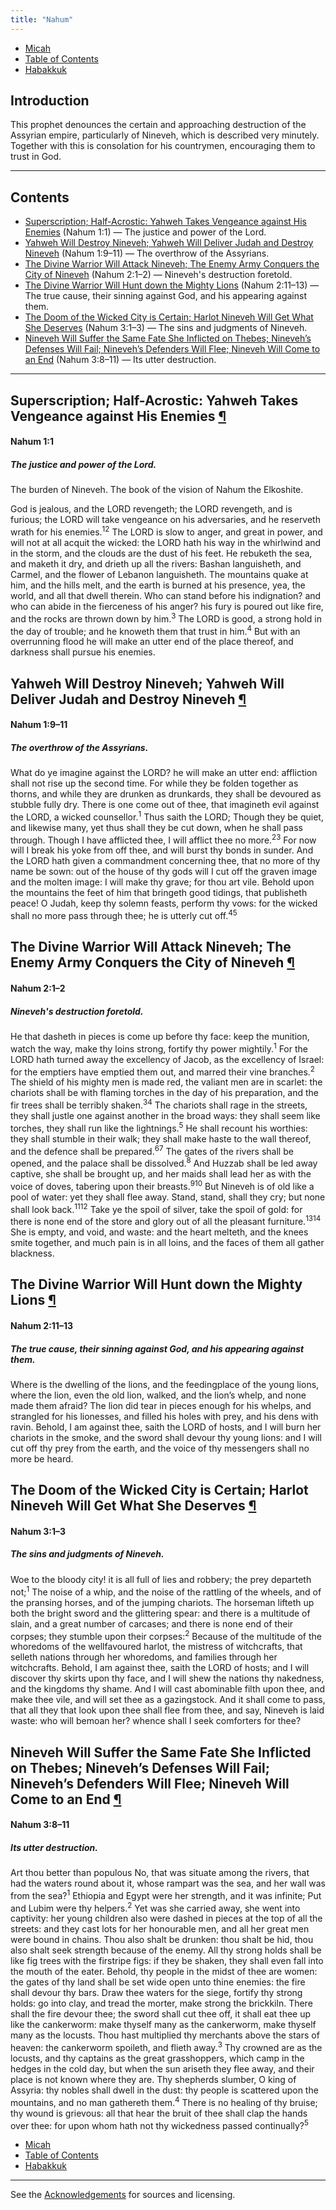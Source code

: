 ```yaml
---
title: "Nahum"
---
```


<ul class="nav my-3">
  <li class="nav-item"><a class="nav-link" href="./micah.html">Micah</a></li>
  <li class="nav-item"><a class="nav-link" href="./">Table of Contents</a></li>
  <li class="nav-item"><a class="nav-link" href="./habakkuk.html">Habakkuk</a></li>
</ul>

<h2 id="introduction">Introduction</h2>

This prophet denounces the certain and approaching destruction of the Assyrian empire, particularly of Nineveh, which is described very minutely. Together with this is consolation for his countrymen, encouraging them to trust in God.

-----



## Contents

- [Superscription; Half-Acrostic: Yahweh Takes Vengeance against His Enemies](#superscription-1) (Nahum 1:1) — The justice and power of the Lord.
- [Yahweh Will Destroy Nineveh; Yahweh Will Deliver Judah and Destroy Nineveh](#yahweh-will-destroy-nineveh) (Nahum 1:9–11) — The overthrow of the Assyrians.
- [The Divine Warrior Will Attack Nineveh; The Enemy Army Conquers the City of Nineveh](#the-divine-warrior-will-attack-nineveh) (Nahum 2:1–2) — Nineveh's destruction foretold.
- [The Divine Warrior Will Hunt down the Mighty Lions](#the-divine-warrior-will-hunt-down-the-mighty-lions) (Nahum 2:11–13) — The true cause, their sinning against God, and his appearing against them.
- [The Doom of the Wicked City is Certain; Harlot Nineveh Will Get What She Deserves](#the-doom-of-the-wicked-city-is-certain) (Nahum 3:1–3) — The sins and judgments of Nineveh.
- [Nineveh Will Suffer the Same Fate She Inflicted on Thebes; Nineveh’s Defenses Will Fail; Nineveh’s Defenders Will Flee; Nineveh Will Come to an End](#nineveh-will-suffer-the-same-fate-she-inflicted-on-thebes) (Nahum 3:8–11) — Its utter destruction.

-----

<h2 class="heading" id="superscription-1">Superscription; Half-Acrostic: Yahweh Takes Vengeance against His Enemies <a class="marker" href="#superscription-1">¶</a></h2>

<h4 class="passage">Nahum 1:1</h4>

<h5 class="themes">The justice and power of the Lord.</h5>

<p>The burden of Nineveh. The book of the vision of Nahum the Elkoshite.</p>

<p>God is jealous, and the LORD revengeth; the LORD revengeth, and is furious; the LORD will take vengeance on his adversaries, and he reserveth wrath for his enemies.<sup title="God…: or, The LORD is a jealous God, and a revenger, etc">1</sup><sup title="is furious: Heb. that hath fury">2</sup> The LORD is slow to anger, and great in power, and will not at all acquit the wicked: the LORD hath his way in the whirlwind and in the storm, and the clouds are the dust of his feet. He rebuketh the sea, and maketh it dry, and drieth up all the rivers: Bashan languisheth, and Carmel, and the flower of Lebanon languisheth. The mountains quake at him, and the hills melt, and the earth is burned at his presence, yea, the world, and all that dwell therein. Who can stand before his indignation? and who can abide in the fierceness of his anger? his fury is poured out like fire, and the rocks are thrown down by him.<sup title="abide: Heb. stand up">3</sup> The LORD is good, a strong hold in the day of trouble; and he knoweth them that trust in him.<sup title="strong hold: or, strength">4</sup> But with an overrunning flood he will make an utter end of the place thereof, and darkness shall pursue his enemies.</p>

<h2 class="heading" id="yahweh-will-destroy-nineveh">Yahweh Will Destroy Nineveh; Yahweh Will Deliver Judah and Destroy Nineveh <a class="marker" href="#yahweh-will-destroy-nineveh">¶</a></h2>

<h4 class="passage">Nahum 1:9–11</h4>

<h5 class="themes">The overthrow of the Assyrians.</h5>

<p>What do ye imagine against the LORD? he will make an utter end: affliction shall not rise up the second time. For while they be folden together as thorns, and while they are drunken as drunkards, they shall be devoured as stubble fully dry. There is one come out of thee, that imagineth evil against the LORD, a wicked counsellor.<sup title="a wicked…: Heb. a counsellor of Belial">1</sup> Thus saith the LORD; Though they be quiet, and likewise many, yet thus shall they be cut down, when he shall pass through. Though I have afflicted thee, I will afflict thee no more.<sup title="Though…: or, If they would have been at peace, so should they have been many, and so should they have been shorn, and he should have passed away">2</sup><sup title="cut down: Heb. shorn">3</sup> For now will I break his yoke from off thee, and will burst thy bonds in sunder. And the LORD hath given a commandment concerning thee, that no more of thy name be sown: out of the house of thy gods will I cut off the graven image and the molten image: I will make thy grave; for thou art vile. Behold upon the mountains the feet of him that bringeth good tidings, that publisheth peace! O Judah, keep thy solemn feasts, perform thy vows: for the wicked shall no more pass through thee; he is utterly cut off.<sup title="keep…: Heb. feast">4</sup><sup title="the wicked: Heb. Belial">5</sup></p>

<h2 class="heading" id="the-divine-warrior-will-attack-nineveh">The Divine Warrior Will Attack Nineveh; The Enemy Army Conquers the City of Nineveh <a class="marker" href="#the-divine-warrior-will-attack-nineveh">¶</a></h2>

<h4 class="passage">Nahum 2:1–2</h4>

<h5 class="themes">Nineveh's destruction foretold.</h5>

<p>He that dasheth in pieces is come up before thy face: keep the munition, watch the way, make thy loins strong, fortify thy power mightily.<sup title="He…: or, The disperser, or, hammer">1</sup> For the LORD hath turned away the excellency of Jacob, as the excellency of Israel: for the emptiers have emptied them out, and marred their vine branches.<sup title="the excellency of Jacob…: or, the pride of Jacob as the pride, etc">2</sup> The shield of his mighty men is made red, the valiant men are in scarlet: the chariots shall be with flaming torches in the day of his preparation, and the fir trees shall be terribly shaken.<sup title="in scarlet: or, dyed scarlet">3</sup><sup title="flaming: or, fiery">4</sup> The chariots shall rage in the streets, they shall justle one against another in the broad ways: they shall seem like torches, they shall run like the lightnings.<sup title="they: Heb. their show">5</sup> He shall recount his worthies: they shall stumble in their walk; they shall make haste to the wall thereof, and the defence shall be prepared.<sup title="worthies: or, gallants">6</sup><sup title="defence: Heb. covering, or, coverer">7</sup> The gates of the rivers shall be opened, and the palace shall be dissolved.<sup title="dissolved: or, molten">8</sup> And Huzzab shall be led away captive, she shall be brought up, and her maids shall lead her as with the voice of doves, tabering upon their breasts.<sup title="Huzzab: or, that which was established, or, there was a stand made">9</sup><sup title="led…: or, discovered">10</sup> But Nineveh is of old like a pool of water: yet they shall flee away. Stand, stand, shall they cry; but none shall look back.<sup title="of old: or, from the days that she hath been">11</sup><sup title="look back: or, cause them to turn">12</sup> Take ye the spoil of silver, take the spoil of gold: for there is none end of the store and glory out of all the pleasant furniture.<sup title="for…: or, and their infinite store, etc">13</sup><sup title="pleasant…: Heb. vessels of desire">14</sup> She is empty, and void, and waste: and the heart melteth, and the knees smite together, and much pain is in all loins, and the faces of them all gather blackness.</p>

<h2 class="heading" id="the-divine-warrior-will-hunt-down-the-mighty-lions">The Divine Warrior Will Hunt down the Mighty Lions <a class="marker" href="#the-divine-warrior-will-hunt-down-the-mighty-lions">¶</a></h2>

<h4 class="passage">Nahum 2:11–13</h4>

<h5 class="themes">The true cause, their sinning against God, and his appearing against them.</h5>

<p>Where is the dwelling of the lions, and the feedingplace of the young lions, where the lion, even the old lion, walked, and the lion’s whelp, and none made them afraid? The lion did tear in pieces enough for his whelps, and strangled for his lionesses, and filled his holes with prey, and his dens with ravin. Behold, I am against thee, saith the LORD of hosts, and I will burn her chariots in the smoke, and the sword shall devour thy young lions: and I will cut off thy prey from the earth, and the voice of thy messengers shall no more be heard.</p>

<h2 class="heading" id="the-doom-of-the-wicked-city-is-certain">The Doom of the Wicked City is Certain; Harlot Nineveh Will Get What She Deserves <a class="marker" href="#the-doom-of-the-wicked-city-is-certain">¶</a></h2>

<h4 class="passage">Nahum 3:1–3</h4>

<h5 class="themes">The sins and judgments of Nineveh.</h5>

<p>Woe to the bloody city! it is all full of lies and robbery; the prey departeth not;<sup title="bloody…: Heb. city of bloods">1</sup> The noise of a whip, and the noise of the rattling of the wheels, and of the pransing horses, and of the jumping chariots. The horseman lifteth up both the bright sword and the glittering spear: and there is a multitude of slain, and a great number of carcases; and there is none end of their corpses; they stumble upon their corpses:<sup title="the bright…: Heb. the flame of the sword, and the lightning of the spear">2</sup> Because of the multitude of the whoredoms of the wellfavoured harlot, the mistress of witchcrafts, that selleth nations through her whoredoms, and families through her witchcrafts. Behold, I am against thee, saith the LORD of hosts; and I will discover thy skirts upon thy face, and I will shew the nations thy nakedness, and the kingdoms thy shame. And I will cast abominable filth upon thee, and make thee vile, and will set thee as a gazingstock. And it shall come to pass, that all they that look upon thee shall flee from thee, and say, Nineveh is laid waste: who will bemoan her? whence shall I seek comforters for thee?</p>

<h2 class="heading" id="nineveh-will-suffer-the-same-fate-she-inflicted-on-thebes">Nineveh Will Suffer the Same Fate She Inflicted on Thebes; Nineveh’s Defenses Will Fail; Nineveh’s Defenders Will Flee; Nineveh Will Come to an End <a class="marker" href="#nineveh-will-suffer-the-same-fate-she-inflicted-on-thebes">¶</a></h2>

<h4 class="passage">Nahum 3:8–11</h4>

<h5 class="themes">Its utter destruction.</h5>

<p>Art thou better than populous No, that was situate among the rivers, that had the waters round about it, whose rampart was the sea, and her wall was from the sea?<sup title="populous…: or, nourishing, etc: Heb. No Amon">1</sup> Ethiopia and Egypt were her strength, and it was infinite; Put and Lubim were thy helpers.<sup title="thy helpers: Heb. in thy help">2</sup> Yet was she carried away, she went into captivity: her young children also were dashed in pieces at the top of all the streets: and they cast lots for her honourable men, and all her great men were bound in chains. Thou also shalt be drunken: thou shalt be hid, thou also shalt seek strength because of the enemy. All thy strong holds shall be like fig trees with the firstripe figs: if they be shaken, they shall even fall into the mouth of the eater. Behold, thy people in the midst of thee are women: the gates of thy land shall be set wide open unto thine enemies: the fire shall devour thy bars. Draw thee waters for the siege, fortify thy strong holds: go into clay, and tread the morter, make strong the brickkiln. There shall the fire devour thee; the sword shall cut thee off, it shall eat thee up like the cankerworm: make thyself many as the cankerworm, make thyself many as the locusts. Thou hast multiplied thy merchants above the stars of heaven: the cankerworm spoileth, and flieth away.<sup title="spoileth: or, spreadeth himself">3</sup> Thy crowned are as the locusts, and thy captains as the great grasshoppers, which camp in the hedges in the cold day, but when the sun ariseth they flee away, and their place is not known where they are. Thy shepherds slumber, O king of Assyria: thy nobles shall dwell in the dust: thy people is scattered upon the mountains, and no man gathereth them.<sup title="nobles: or, valiant ones">4</sup> There is no healing of thy bruise; thy wound is grievous: all that hear the bruit of thee shall clap the hands over thee: for upon whom hath not thy wickedness passed continually?<sup title="healing: Heb. wrinkling">5</sup></p>

<ul class="nav my-3">
  <li class="nav-item"><a class="nav-link" href="./micah.html">Micah</a></li>
  <li class="nav-item"><a class="nav-link" href="./">Table of Contents</a></li>
  <li class="nav-item"><a class="nav-link" href="./habakkuk.html">Habakkuk</a></li>
</ul>

---

<div class="small-print">
<p>See the <a href="./acknowledgements.html">Acknowledgements</a> for sources and licensing.</p>
</div>
